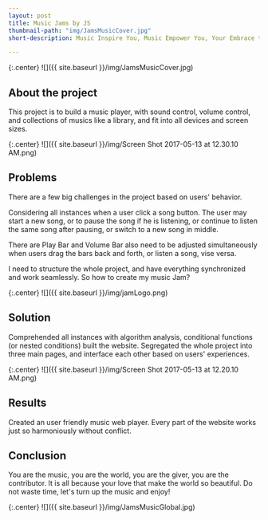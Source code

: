 ```yaml
---
layout: post
title: Music Jams by JS
thumbnail-path: "img/JamsMusicCover.jpg"
short-description: Music Inspire You, Music Empower You, Your Embrace the Whole World!

---
```


{:.center}
![]({{ site.baseurl }}/img/JamsMusicCover.jpg)


## About the project
This project is to build a music player, with sound control, volume control, and collections of musics like a library, and fit into all devices and screen sizes.

{:.center}
![]({{ site.baseurl }}/img/Screen Shot 2017-05-13 at 12.30.10 AM.png)


## Problems
There are a few big challenges in the project based on users' behavior.

Considering all instances when a user click a song button. The user may start a new song, or to pause the song if he is listening, or continue to listen the same song after pausing, or switch to a new song in middle.

There are Play Bar and Volume Bar also need to be adjusted simultaneously when users drag the bars back and forth, or listen a song, vise versa.  

I need to structure the whole project, and have everything synchronized and work seamlessly. So how to create my music Jam?

{:.center}
![]({{ site.baseurl }}/img/jamLogo.png)

## Solution

Comprehended all instances with algorithm analysis, conditional functions (or nested conditions) built the website. Segregated the whole project into three main pages, and interface each other based on users' experiences.

{:.center}
![]({{ site.baseurl }}/img/Screen Shot 2017-05-13 at 12.20.10 AM.png)

## Results

Created an user friendly music web player. Every part of the website works just so harmoniously without conflict.

## Conclusion

You are the music, you are the world, you are the giver, you are the contributor. It is all because your love that make the world so beautiful. Do not waste time, let's turn up the music and enjoy!

{:.center}
![]({{ site.baseurl }}/img/JamsMusicGlobal.jpg)
